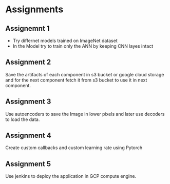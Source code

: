 # Assignments

## Assignemnt 1

- Try differnet models trained on ImageNet dataset
- In the Model try to train only the ANN by keeping CNN layes intact

## Assignment 2

Save the artifacts of each component in s3 bucket or google cloud storage and for the next component fetch it from s3 bucket to use it in next component.

## Assignment 3

Use autoencoders to save the Image in lower pixels and later use decoders to load the data.

## Assignment 4

Create custom callbacks and custom learning rate using Pytorch

## Assignment 5

Use jenkins to deploy the application in GCP compute engine.
